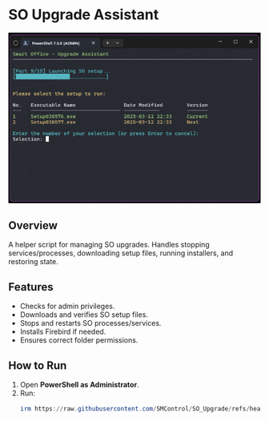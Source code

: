 # SO Upgrade Assistant

![SO Upgrade Screenshot](https://raw.githubusercontent.com/SMControl/SO_Upgrade/main/SO_Upgrade_Screenshot2.png)

## Overview
A helper script for managing SO upgrades.
Handles stopping services/processes, downloading setup files, running installers, and restoring state.

## Features
- Checks for admin privileges.
- Downloads and verifies SO setup files.
- Stops and restarts SO processes/services.
- Installs Firebird if needed.
- Ensures correct folder permissions.

## How to Run
1. Open **PowerShell as Administrator**.
2. Run:
   ```powershell
   irm https://raw.githubusercontent.com/SMControl/SO_Upgrade/refs/heads/main/main/soua.ps1 | iex
